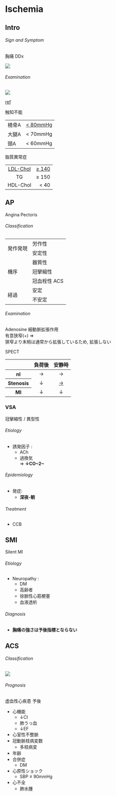 <!--
Filename: 	Ischemia.md
Project: 	/Users/shume/Developer/mnemosyne/docs/MMB/docs/c_CV
Author: 	shumez <https://github.com/shumez>
Created: 	2019-04-03 17:26:2
Modified: 	2019-09-04 20:32:58
-----
Copyright (c) 2019 shumez
-->

# Ischemia

## Intro

<!-- <h6 id='intro-def'>Definition</h6> -->
<!-- <h6 id='intro-eti'>Etiology</h6> -->
<!-- <h6 id='intro-epi'>Epidemiology</h6> -->
<!-- <h6 id='intro-cls'>Classification</h6> -->
<h6 id='intro-sx'>Sign and Symptom</h6>

胸痛 DDx

![](https://qb.medilink-study.com/images/105G023_sup_c_010.jpg)

<!-- <h6 id='intro-cmp'>Complication</h6> -->
<h6 id='intro-ex'>Examination</h6>

![](http://www.radiologyassistant.nl/data/bin/w440/a5097978474479_coronary-anatomy-RAO1.png)

[ref](http://www.radiologyassistant.nl/en/p48275120e2ed5/coronary-anatomy-and-anomalies.html)

触知不能

<table>
    <tbody>
        <tr>
            <td>橈骨A</td>
            <td align="right"><u>< 80mmHg</u></td>
        </tr>
        <tr>
            <td>大腿A</td>
            <td align="right">< 70mmHg</td>
        </tr>
        <tr>
            <td>頸A</td>
            <td align="right">< 60mmHg</td>
        </tr>
    </tbody>
</table>

脂質異常症

<table>
    <tbody>
        <tr>
            <td align="center"><u>LDL-Chol</u></td>
            <td align="right"><u>≥ 140</u></td>
        </tr>
        <tr>
            <td align="center">TG</td>
            <td align="right">≥ 150</td>
        </tr>
        <tr>
            <td align="center">HDL-Chol</td>
            <td align="right">< 40</td>
        </tr>
    </tbody>
</table>



<!-- <h6 id='intro-dx'>Diagnosis</h6> -->
<!-- <h6 id='intro-tx'>Treatment</h6> -->
<!-- <h6 id='intro-prg'>Prognosis</h6> -->
<!-- <h6 id='intro-app'>Appendix</h6> -->


## AP

Angina Pectoris

<!-- <h6 id='ap-def'>Definition</h6> -->
<!-- <h6 id='ap-eti'>Etiology</h6> -->
<!-- <h6 id='ap-epi'>Epidemiology</h6> -->
<h6 id='ap-cls'>Classification</h6>

<table>
    <tbody>
        <tr>
            <td rowspan="2">発作発現</td>
            <td>労作性</td>
        </tr>
        <tr>
            <td>安定性</td>
        </tr>
        <tr>
            <td rowspan="3">機序</td>
            <td>器質性</td>
        </tr>
        <tr>
            <td>冠攣縮性</td>
        </tr>
        <tr>
            <td>冠血栓性 ACS</td>
        </tr>
        <tr>
            <td rowspan="2">経過</td>
            <td>安定</td>
        </tr>
        <tr>
            <td>不安定</td>
        </tr>
    </tbody>
</table>

<!-- <h6 id='ap-sx'>Sign and Symptom</h6> -->
<!-- <h6 id='ap-cmp'>Complication</h6> -->
<h6 id='ap-ex'>Examination</h6>

Adenosine 細動脈拡張作用  
有意狭窄(+) ⇒   
狭窄より末梢は通常から拡張しているため, 拡張しない


SPECT

<table>
    <thead>
        <tr>
            <th width="40%"></th>
            <th width="30%">負荷後</th>
            <th width="30%">安静時</th>
        </tr>
    </thead>
    <tbody>
        <tr>
            <th>nl</th>
            <td align="center">&rarr;</td>
            <td align="center">&rarr;</td>
        </tr>
        <tr>
            <th>Stenosis</th>
            <td align="center">&darr;</td>
            <td align="center"><u>&rarr;</u></td>
        </tr>
        <tr>
            <th>MI</th>
            <td align="center">&darr;</td>
            <td align="center">&darr;</td>
        </tr>
    </tbody>
</table>

<!-- <h6 id='ap-dx'>Diagnosis</h6> -->
<!-- <h6 id='ap-tx'>Treatment</h6> -->
<!-- <h6 id='ap-prg'>Prognosis</h6> -->
<!-- <h6 id='ap-app'>Appendix</h6> -->


### VSA

冠攣縮性 / 異型性

<!-- <h6 id='vsa-def'>Definition</h6> -->
<h6 id='vsa-eti'>Etiology</h6>

- 誘発因子 :
    - ACh
    - 過換気  
    ⇒ **↓CO~2~**

<h6 id='vsa-epi'>Epidemiology</h6>

- 発症: 
    - **深夜-朝**

<!-- <h6 id='vsa-cls'>Classification</h6> -->
<!-- <h6 id='vsa-sx'>Sign and Symptom</h6> -->
<!-- <h6 id='vsa-cmp'>Complication</h6> -->
<!-- <h6 id='vsa-ex'>Examination</h6> -->
<!-- <h6 id='vsa-dx'>Diagnosis</h6> -->
<h6 id='vsa-tx'>Treatment</h6>

- CCB

<!-- <h6 id='vsa-prg'>Prognosis</h6> -->
<!-- <h6 id='vsa-app'>Appendix</h6> -->


## SMI

Silent MI

<!-- <h6 id='smi-def'>Definition</h6> -->
<h6 id='smi-eti'>Etiology</h6>

- Neuropathy :
    - DM
    - 高齢者
    - 徐脈性心筋梗塞
    - 血液透析

<!-- <h6 id='smi-epi'>Epidemiology</h6> -->
<!-- <h6 id='smi-cls'>Classification</h6> -->
<!-- <h6 id='smi-sx'>Sign and Symptom</h6> -->
<!-- <h6 id='smi-cmp'>Complication</h6> -->
<!-- <h6 id='smi-ex'>Examination</h6> -->
<h6 id='smi-dx'>Diagnosis</h6>

- **胸痛の強さは予後指標とならない**

<!-- <h6 id='smi-tx'>Treatment</h6> -->
<!-- <h6 id='smi-prg'>Prognosis</h6> -->
<!-- <h6 id='smi-app'>Appendix</h6> -->


## ACS



<!-- <h6 id='acs-def'>Definition</h6> -->
<!-- <h6 id='acs-eti'>Etiology</h6> -->
<!-- <h6 id='acs-epi'>Epidemiology</h6> -->
<h6 id='acs-cls'>Classification</h6>

![](https://qb.medilink-study.com/images/111E063_bas_010.jpg)

<!-- <h6 id='acs-sx'>Sign and Symptom</h6> -->
<!-- <h6 id='acs-cmp'>Complication</h6> -->
<!-- <h6 id='acs-ex'>Examination</h6> -->
<!-- <h6 id='acs-dx'>Diagnosis</h6> -->
<!-- <h6 id='acs-tx'>Treatment</h6> -->
<h6 id='acs-prg'>Prognosis</h6>

虚血性心疾患 予後

- 心機能
    - ↓CI
    - 肺うっ血
    - ↓EF
- 心室性不整脈
- 冠動脈枝病変数
    - 多枝病変
- 年齢
- 合併症
    - DM
- 心原性ショック
    - SBP ≤ 90mmHg
- 心不全
    - 肺水腫


<!-- <h6 id='acs-app'>Appendix</h6> -->


## 

<!-- ## -->
<!-- <h6 id='-def'>Definition</h6> -->
<!-- <h6 id='-eti'>Etiology</h6> -->
<!-- <h6 id='-epi'>Epidemiology</h6> -->
<!-- <h6 id='-cls'>Classification</h6> -->
<!-- <h6 id='-sx'>Sign and Symptom</h6> -->
<!-- <h6 id='-cmp'>Complication</h6> -->
<!-- <h6 id='-ex'>Examination</h6> -->
<!-- <h6 id='-dx'>Diagnosis</h6> -->
<!-- <h6 id='-tx'>Treatment</h6> -->
<!-- <h6 id='-prg'>Prognosis</h6> -->
<!-- <h6 id='-app'>Appendix</h6> -->

<!-- <style type="text/css">
	img{width: 50%; float: right;}
</style> -->